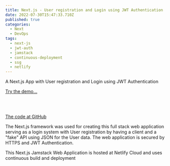 ```yaml
---
title: Next.js - User registration and Login using JWT Authentication
date: 2022-07-30T15:47:33.710Z
published: true
categories:
  - Next
  - DevOps
tags:
  - next-js
  - jwt-auth
  - jamstack
  - continuous-deployment
  - ssg
  - netlify
---
```

A Next.js App with User registration and Login using JWT Authentication

<a href="https://psonextjstwo.netlify.app/" target="_blank">Try the demo...</a>

<br /><br />

<a href="https://github.com/persteenolsen/next-js-registration-login" target="_blank">The code at GitHub</a>

The Next.js framework was used for creating this full stack web application serving as a login system with User registration by having a client and a "fake" API using JSON for the User data. The web application is secured by HTTPS and JWT Authentication.

This Next.js Jamstack Web Application is hosted at Netlify Cloud and uses continuous build and deployment